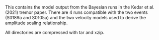This contains the model output from the Bayesian runs in the Kedar et al. (2021) tremor paper.  There are 4 runs compatible with the two events (S0189a and S0105a) and the two velocity models used to derive the amplitude scaling relationship.

All directories are compressed with tar and xzip.
